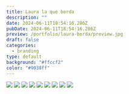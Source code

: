 ```yaml
---
title: Laura la que borda
description: ""
date: 2024-06-11T18:54:16.286Z
pubDate: 2024-06-11T18:54:16.286Z
preview: /portfolio/laura-borda/preview.jpg
draft: false
categories:
  - branding
type: default
background: "#ffccf2"
color: "#9038ff"
---
```


![](/portfolio/laura-borda/laura-borda01.jpg)
![](/portfolio/laura-borda/laura-borda02.jpg)
![](/portfolio/laura-borda/laura-borda03.jpg)
![](/portfolio/laura-borda/laura-borda04.jpg)
![](/portfolio/laura-borda/laura-borda05.jpg)
![](/portfolio/laura-borda/laura-borda06.jpg)
![](/portfolio/laura-borda/laura-borda07.jpg)
![](/portfolio/laura-borda/laura-borda08.jpg)
![](/portfolio/laura-borda/laura-borda09.jpg)
